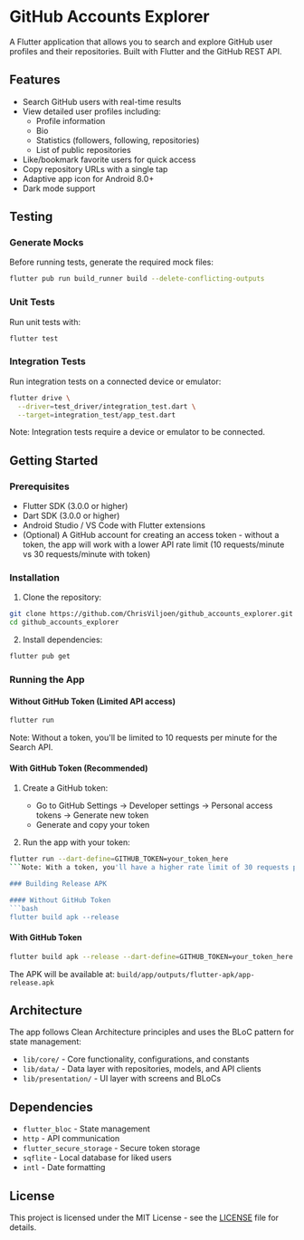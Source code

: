 # GitHub Accounts Explorer

A Flutter application that allows you to search and explore GitHub user profiles and their repositories. Built with Flutter and the GitHub REST API.

## Features

- Search GitHub users with real-time results
- View detailed user profiles including:
  - Profile information
  - Bio
  - Statistics (followers, following, repositories)
  - List of public repositories
- Like/bookmark favorite users for quick access
- Copy repository URLs with a single tap
- Adaptive app icon for Android 8.0+
- Dark mode support

## Testing

### Generate Mocks
Before running tests, generate the required mock files:
```bash
flutter pub run build_runner build --delete-conflicting-outputs
```

### Unit Tests
Run unit tests with:
```bash
flutter test
```

### Integration Tests
Run integration tests on a connected device or emulator:
```bash
flutter drive \
  --driver=test_driver/integration_test.dart \
  --target=integration_test/app_test.dart
```

Note: Integration tests require a device or emulator to be connected.

## Getting Started

### Prerequisites

- Flutter SDK (3.0.0 or higher)
- Dart SDK (3.0.0 or higher)
- Android Studio / VS Code with Flutter extensions
- (Optional) A GitHub account for creating an access token - without a token, the app will work with a lower API rate limit (10 requests/minute vs 30 requests/minute with token)

### Installation

1. Clone the repository:
```bash
git clone https://github.com/ChrisViljoen/github_accounts_explorer.git
cd github_accounts_explorer
```

2. Install dependencies:
```bash
flutter pub get
```

### Running the App

#### Without GitHub Token (Limited API access)
```bash
flutter run
```
Note: Without a token, you'll be limited to 10 requests per minute for the Search API.

#### With GitHub Token (Recommended)
1. Create a GitHub token:
   - Go to GitHub Settings → Developer settings → Personal access tokens → Generate new token
   - Generate and copy your token

2. Run the app with your token:
```bash
flutter run --dart-define=GITHUB_TOKEN=your_token_here
```Note: With a token, you'll have a higher rate limit of 30 requests per minute for the Search API.

### Building Release APK

#### Without GitHub Token
```bash
flutter build apk --release
```

#### With GitHub Token
```bash
flutter build apk --release --dart-define=GITHUB_TOKEN=your_token_here
```

The APK will be available at: `build/app/outputs/flutter-apk/app-release.apk`

## Architecture

The app follows Clean Architecture principles and uses the BLoC pattern for state management:

- `lib/core/` - Core functionality, configurations, and constants
- `lib/data/` - Data layer with repositories, models, and API clients
- `lib/presentation/` - UI layer with screens and BLoCs

## Dependencies

- `flutter_bloc` - State management
- `http` - API communication
- `flutter_secure_storage` - Secure token storage
- `sqflite` - Local database for liked users
- `intl` - Date formatting

## License

This project is licensed under the MIT License - see the [LICENSE](LICENSE) file for details.
